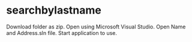 # searchbylastname
Download folder as zip.
Open using Microsoft Visual Studio.
Open Name and Address.sln file.
Start application to use.
